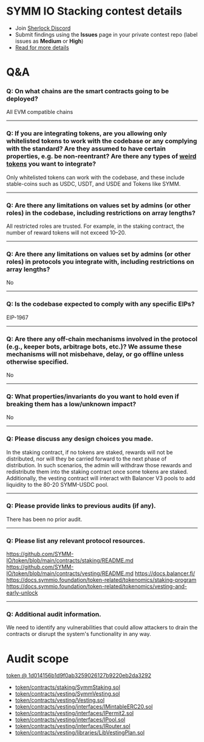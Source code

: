 # SYMM IO Stacking contest details

- Join [Sherlock Discord](https://discord.gg/MABEWyASkp)
- Submit findings using the **Issues** page in your private contest repo (label issues as **Medium** or **High**)
- [Read for more details](https://docs.sherlock.xyz/audits/watsons)

# Q&A

### Q: On what chains are the smart contracts going to be deployed?
All EVM compatible chains
___

### Q: If you are integrating tokens, are you allowing only whitelisted tokens to work with the codebase or any complying with the standard? Are they assumed to have certain properties, e.g. be non-reentrant? Are there any types of [weird tokens](https://github.com/d-xo/weird-erc20) you want to integrate?
Only whitelisted tokens can work with the codebase, and these include stable-coins such as USDC, USDT, and USDE and Tokens like SYMM.
___

### Q: Are there any limitations on values set by admins (or other roles) in the codebase, including restrictions on array lengths?
All restricted roles are trusted. For example, in the staking contract, the number of reward tokens will not exceed 10–20.
___

### Q: Are there any limitations on values set by admins (or other roles) in protocols you integrate with, including restrictions on array lengths?
No
___

### Q: Is the codebase expected to comply with any specific EIPs?
EIP-1967
___

### Q: Are there any off-chain mechanisms involved in the protocol (e.g., keeper bots, arbitrage bots, etc.)? We assume these mechanisms will not misbehave, delay, or go offline unless otherwise specified.
No
___

### Q: What properties/invariants do you want to hold even if breaking them has a low/unknown impact?
No
___

### Q: Please discuss any design choices you made.
In the staking contract, if no tokens are staked, rewards will not be distributed, nor will they be carried forward to the next phase of distribution. In such scenarios, the admin will withdraw those rewards and redistribute them into the staking contract once some tokens are staked. Additionally, the vesting contract will interact with Balancer V3 pools to add liquidity to the 80-20 SYMM-USDC pool.
___

### Q: Please provide links to previous audits (if any).
There has been no prior audit.
___

### Q: Please list any relevant protocol resources.
https://github.com/SYMM-IO/token/blob/main/contracts/staking/README.md
https://github.com/SYMM-IO/token/blob/main/contracts/vesting/README.md
https://docs.balancer.fi/
https://docs.symmio.foundation/token-related/tokenomics/staking-program
https://docs.symmio.foundation/token-related/tokenomics/vesting-and-early-unlock
___

### Q: Additional audit information.
We need to identify any vulnerabilities that could allow attackers to drain the contracts or disrupt the system's functionality in any way.


# Audit scope

[token @ 1d014156b1d9f0ab3259026127b9220eb2da3292](https://github.com/SYMM-IO/token/tree/1d014156b1d9f0ab3259026127b9220eb2da3292)
- [token/contracts/staking/SymmStaking.sol](token/contracts/staking/SymmStaking.sol)
- [token/contracts/vesting/SymmVesting.sol](token/contracts/vesting/SymmVesting.sol)
- [token/contracts/vesting/Vesting.sol](token/contracts/vesting/Vesting.sol)
- [token/contracts/vesting/interfaces/IMintableERC20.sol](token/contracts/vesting/interfaces/IMintableERC20.sol)
- [token/contracts/vesting/interfaces/IPermit2.sol](token/contracts/vesting/interfaces/IPermit2.sol)
- [token/contracts/vesting/interfaces/IPool.sol](token/contracts/vesting/interfaces/IPool.sol)
- [token/contracts/vesting/interfaces/IRouter.sol](token/contracts/vesting/interfaces/IRouter.sol)
- [token/contracts/vesting/libraries/LibVestingPlan.sol](token/contracts/vesting/libraries/LibVestingPlan.sol)


